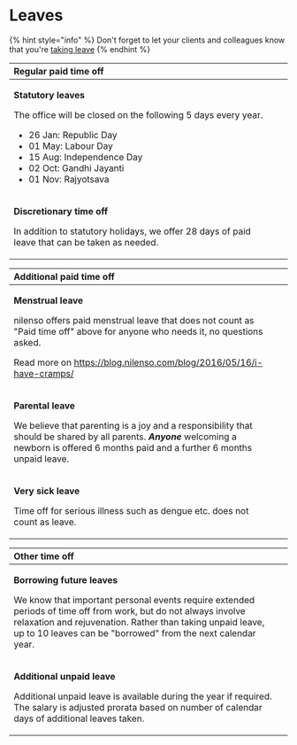 # Leaves

{% hint style="info" %}
Don't forget to let your clients and colleagues know that you're [taking leave](https://app.gitbook.com/@nilenso/s/playbook/~/drafts/-M5OQ_ug3Ov4kMNxiX5N/policy/leaves/taking-leave)
{% endhint %}

<table>
  <thead>
    <tr>
      <th style="text-align:left"><b>Regular paid time off</b>
      </th>
      <th style="text-align:left"></th>
    </tr>
  </thead>
  <tbody>
    <tr>
      <td style="text-align:left">
        <p><b>Statutory leaves</b>
        </p>
        <p>The office will be closed on the following 5 days every year.</p>
        <ul>
          <li>26 Jan: Republic Day</li>
          <li>01 May: Labour Day</li>
          <li>15 Aug: Independence Day</li>
          <li>02 Oct: Gandhi Jayanti</li>
          <li>01 Nov: Rajyotsava</li>
        </ul>
      </td>
      <td style="text-align:left"></td>
    </tr>
    <tr>
      <td style="text-align:left">
        <p><b>Discretionary time off</b>
        </p>
        <p>In addition to statutory holidays, we offer 28 days of paid leave that
          can be taken as needed.</p>
      </td>
      <td style="text-align:left"></td>
    </tr>
  </tbody>
</table><table>
  <thead>
    <tr>
      <th style="text-align:left"><b>Additional paid time off</b>
      </th>
      <th style="text-align:left"></th>
    </tr>
  </thead>
  <tbody>
    <tr>
      <td style="text-align:left">
        <p><b>Menstrual leave</b>
        </p>
        <p>nilenso offers paid menstrual leave that does not count as &quot;Paid
          time off&quot; above for anyone who needs it, no questions asked.</p>
        <p>Read more on <a href="https://blog.nilenso.com/blog/2016/05/16/i-have-cramps/">https://blog.nilenso.com/blog/2016/05/16/i-have-cramps/</a>
        </p>
      </td>
      <td style="text-align:left"></td>
    </tr>
    <tr>
      <td style="text-align:left">
        <p><b>Parental leave</b>
        </p>
        <p>We believe that parenting is a joy and a responsibility that should be
          shared by all parents. <em><b>Anyone</b></em> welcoming a newborn is offered
          6 months paid and a further 6 months unpaid leave.</p>
      </td>
      <td style="text-align:left"></td>
    </tr>
    <tr>
      <td style="text-align:left">
        <p><b>Very sick leave</b>
        </p>
        <p>Time off for serious illness such as dengue etc. does not count as leave.</p>
      </td>
      <td style="text-align:left"></td>
    </tr>
  </tbody>
</table><table>
  <thead>
    <tr>
      <th style="text-align:left"><b>Other time off</b>
      </th>
      <th style="text-align:left"></th>
    </tr>
  </thead>
  <tbody>
    <tr>
      <td style="text-align:left">
        <p><b>Borrowing future leaves</b>
        </p>
        <p>We know that important personal events require extended periods of time
          off from work, but do not always involve relaxation and rejuvenation. Rather
          than taking unpaid leave, up to 10 leaves can be &quot;borrowed&quot; from
          the next calendar year.</p>
      </td>
      <td style="text-align:left"></td>
    </tr>
    <tr>
      <td style="text-align:left">
        <p><b>Additional unpaid leave</b>
        </p>
        <p>Additional unpaid leave is available during the year if required. The
          salary is adjusted prorata based on number of calendar days of additional
          leaves taken.</p>
      </td>
      <td style="text-align:left"></td>
    </tr>
  </tbody>
</table>

